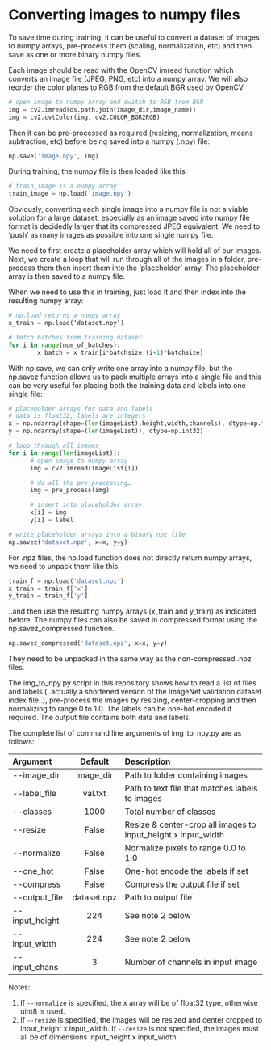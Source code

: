 # Converting images to numpy files

To save time during training, it can be useful to convert a dataset of images to numpy arrays, pre-process them (scaling, normalization, etc) and then save as one or more binary numpy files.


Each image should be read with the OpenCV imread function which converts an image file (JPEG, PNG, etc) into a numpy array. We will also reorder the color planes to RGB from the default BGR used by OpenCV:

```python
# open image to numpy array and switch to RGB from BGR
img = cv2.imread(os.path.join(image_dir,image_name))
img = cv2.cvtColor(img, cv2.COLOR_BGR2RGB)
```


Then it can be pre-processed as required (resizing, normalization, means subtraction, etc) before being saved into a numpy (.npy) file:

```python
np.save('image.npy', img)
```


During training, the numpy file is then loaded like this:

```python
# train_image is a numpy array
train_image = np.load('image.npy')
```


Obviously, converting each single image into a numpy file is not a viable solution for a large dataset, especially as an image saved into numpy file format is decidedly larger that its compressed JPEG equivalent. We need to ‘push’ as many images as possible into one single numpy file.

We need to first create a placeholder array which will hold all of our images. Next, we create a loop that will run through all of the images in a folder, pre-process them then insert them into the ‘placeholder’ array. The placeholder array is then saved to a numpy file.

When we need to use this in training, just load it and then index into the resulting numpy array:

```python
# np.load returns a numpy array
x_train = np.load(‘dataset.npy’)

# fetch batches from training dataset
for i in range(num_of_batches):
        x_batch = x_train[i*batchsize:(i+1)*batchsize]
```

With np.save, we can only write one array into a numpy file, but the np.savez function allows us to pack multiple arrays into a single file and this can be very useful for placing both the training data and labels into one single file:

```python
# placeholder arrays for data and labels
# data is float32, labels are integers
x = np.ndarray(shape=(len(imageList),height,width,channels), dtype=np.float32)
y = np.ndarray(shape=(len(imageList)), dtype=np.int32)

# loop through all images
for i in range(len(imageList)):
      # open image to numpy array
      img = cv2.imread(imageList[i])

      # do all the pre-processing…
      img = pre_process(img)

      # insert into placeholder array
      x[i] = img
      y[i] = label

# write placeholder arrays into a binary npz file
np.savez('dataset.npz', x=x, y=y)
```

For .npz files, the np.load function does not directly return numpy arrays, we need to unpack them like this:

```python
train_f = np.load('dataset.npz')
x_train = train_f['x']
y_train = train_f['y']
```

..and then use the resulting numpy arrays (x_train and y_train) as indicated before. The numpy files can also be saved in compressed format using the np.savez_compressed function.

```python
np.savez_compressed('dataset.npz', x=x, y=y)
```

They need to be unpacked in the same way as the non-compressed .npz files.

The img_to_npy.py script in this repository shows how to read a list of files and labels (..actually a shortened version of the ImageNet validation dataset index file..), pre-process the images by resizing, center-cropping and then normalizing to range 0 to 1.0.  The labels can be one-hot encoded if required. The output file contains both data and labels.


The complete list of command line arguments of img_to_npy.py are as follows:

|Argument|Default|Description|
|:-------|:-----:|:----------|
|--image_dir|image_dir|Path to folder containing images|
|--label_file|val.txt|Path to text file that matches labels to images|
|--classes|1000|Total number of classes|
|--resize|False|Resize & center-crop all images to input_height x input_width|
|--normalize|False|Normalize pixels to range 0.0 to 1.0|
|--one_hot|False|One-hot encode the labels if set|
|--compress|False|Compress the output file if set|
|--output_file|dataset.npz|Path to output file|
|--input_height|224|See note 2 below|
|--input_width|224|See note 2 below|
|--input_chans|3|Number of channels in input image|


Notes:

1. If `--normalize` is specified, the x array will be of float32 type, otherwise uint8 is used.
2. If `--resize` is specified, the images will be resized and center cropped to input_height x input_width. If `--resize` is not specified, the images must all be of dimensions input_height x input_width.





